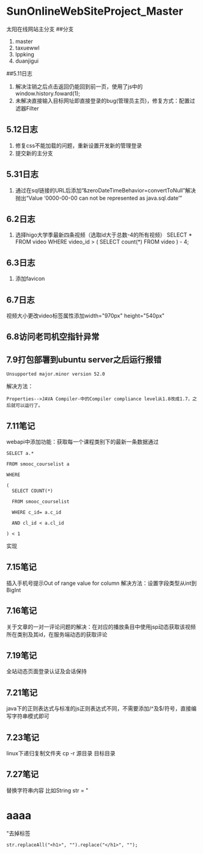 # SunOnlineWebSiteProject_Master
太阳在线网站主分支
##分支

1. master
2. taxuewwl
3. lppking
4. duanjigui 

##5.11日志

1. 解决注销之后点击返回仍能回到前一页，使用了js中的window.history.foward(1);
2. 未解决直接输入目标网址即直接登录的bug(管理员主页)，修复方式：配置过滤器Filter
## 5.12日志
1. 修复css不能加载的问题，重新设置开发新的管理登录
2. 提交新的主分支

## 5.31日志

1. 通过在sql链接的URL后添加“&zeroDateTimeBehavior=convertToNull”解决
抛出“Value ‘0000-00-00 can not be represented as java.sql.date’”

## 6.2日志

1. 选择higo大学季最新四条视频（选取id大于总数-4的所有视频）
SELECT
	*
FROM
	video
WHERE
	video_id > (
		SELECT
			count(*)
		FROM
			video
	) - 4;
	
## 6.3日志

1. 添加favicon 
<link rel="icon" href="img/favicon.ico" type=”image/x-icon”>

## 6.7日志
视频大小更改video标签属性添加width="970px" height="540px"

## 6.8访问老司机空指针异常
## 7.9打包部署到ubuntu server之后运行报错

	Unsupported major.minor version 52.0

解决方法：
	
	Properties-->JAVA Compiler-中的Compiler compliance level从1.8改成1.7，之后就可以运行了。

## 7.11笔记

webapi中添加功能：获取每一个课程类别下的最新一条数据通过

	SELECT a.* 
	 
	FROM smooc_courselist a 
	 
	WHERE 
	 
	( 
	  SELECT COUNT(*) 
	 
	  FROM smooc_courselist 
	 
	  WHERE c_id= a.c_id
	 
	  AND cl_id < a.cl_id 
	 
	) < 1 
实现

## 7.15笔记
插入手机号提示Out of range value for column
解决方法：设置字段类型从int到BigInt

## 7.16笔记
关于文章的一对一评论问题的解决：在对应的播放条目中使用jsp动态获取该视频所在类别及其id，在服务端动态的获取评论

## 7.19笔记
全站动态页面登录认证及会话保持
## 7.21笔记
java下的正则表达式与标准的js正则表达式不同，不需要添加/^及$/符号，直接编写字符串模式即可
## 7.23笔记
linux下递归复制文件夹
cp -r 源目录 目标目录
## 7.27笔记
替换字符串内容
比如String str = "<h1>aaaa</h1>"去掉标签
	
	str.replaceAll("<h1>", "").replace("</h1>", "");